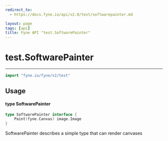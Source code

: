 ```yaml
---
redirect_to:
  - https://docs.fyne.io/api/v2.0/test/softwarepainter.md

layout: page
tags: [api]
title: Fyne API "test.SoftwarePainter"
---
```



# test.SoftwarePainter
---
```go
import "fyne.io/fyne/v2/test"
```

## Usage

#### type SoftwarePainter

```go
type SoftwarePainter interface {
	Paint(fyne.Canvas) image.Image
}
```

SoftwarePainter describes a simple type that can render canvases
